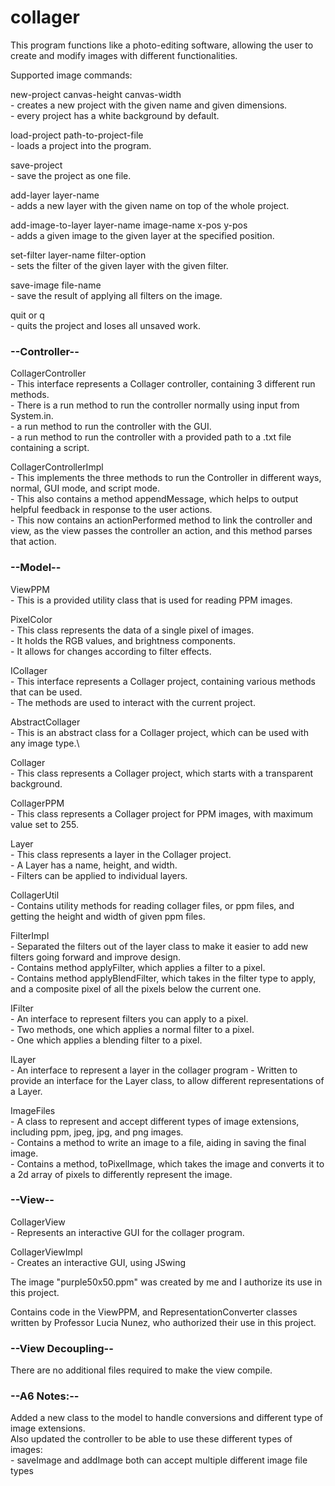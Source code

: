 # collager
This program functions like a photo-editing software, allowing the user to create and modify images 
with different functionalities.

Supported image commands:

new-project canvas-height canvas-width\
    - creates a new project with the given name and given dimensions.\
    - every project has a white background by default.

load-project path-to-project-file\
    - loads a project into the program.

save-project\
    - save the project as one file.

add-layer layer-name\
    - adds a new layer with the given name on top of the whole project.

add-image-to-layer layer-name image-name x-pos y-pos\
    - adds a given image to the given layer at the specified position.

set-filter layer-name filter-option\
    - sets the filter of the given layer with the given filter.

save-image file-name\
    - save the result of applying all filters on the image.

quit or q\
    - quits the project and loses all unsaved work.

### --Controller--

CollagerController\
    - This interface represents a Collager controller, containing 3 different run methods.\
    - There is a run method to run the controller normally using input from System.in.\
    - a run method to run the controller with the GUI.\
    - a run method to run the controller with a provided path to a .txt file
containing a script.

CollagerControllerImpl\
    - This implements the three methods to run the Controller in different ways,
normal, GUI mode, and script mode.\
    - This also contains a method appendMessage, which helps to output helpful feedback in response
to the user actions.\
    - This now contains an actionPerformed method to link the controller and view, as the view
passes the controller an action, and this method parses that action.

### --Model--
ViewPPM\
    - This is a provided utility class that is used for reading PPM images.

PixelColor\
    - This class represents the data of a single pixel of images.\
    - It holds the RGB values, and brightness components.\
    - It allows for changes according to filter effects.

ICollager\
    - This interface represents a Collager project, containing various methods that can be used.\
    - The methods are used to interact with the current project.

AbstractCollager\
    - This is an abstract class for a Collager project, which can be used with any image type.\

Collager\
    - This class represents a Collager project, which starts with a transparent background.

CollagerPPM\
    - This class represents a Collager project for PPM images, with maximum value set to 255.

Layer\
    - This class represents a layer in the Collager project.\
    - A Layer has a name, height, and width.\
    - Filters can be applied to individual layers.

CollagerUtil\
    - Contains utility methods for reading collager files, or ppm files, and getting the height and
width of given ppm files.

FilterImpl\
    - Separated the filters out of the layer class to make it easier to add new filters going
forward and improve design.\
    - Contains method applyFilter, which applies a filter to a pixel.\
    - Contains method applyBlendFilter, which takes in the filter type to apply, and a composite
pixel of all the pixels below the current one.

IFilter\
    - An interface to represent filters you can apply to a pixel.\
    - Two methods, one which applies a normal filter to a pixel.\
    - One which applies a blending filter to a pixel.

ILayer\
    - An interface to represent a layer in the collager program
    - Written to provide an interface for the Layer class, to allow different representations of a 
Layer.

ImageFiles\
    - A class to represent and accept different types of image extensions, including ppm, jpeg, jpg,
and png images.\
    - Contains a method to write an image to a file, aiding in saving the final image.\
    - Contains a method, toPixelImage, which takes the image and converts it to a 2d array of pixels
to differently represent the image.

### --View--
CollagerView\
    - Represents an interactive GUI for the collager program.

CollagerViewImpl\
    - Creates an interactive GUI, using JSwing

The image "purple50x50.ppm" was created by me and I authorize its use in this project.

Contains code in the ViewPPM, and RepresentationConverter classes written by Professor Lucia Nunez, who authorized their use in this project.

### --View Decoupling--
There are no additional files required to make the view compile.

### --A6 Notes:--
Added a new class to the model to handle conversions and different type of image 
extensions.\
Also updated the controller to be able to use these different types of images:\
    - saveImage and addImage both can accept multiple different image file types